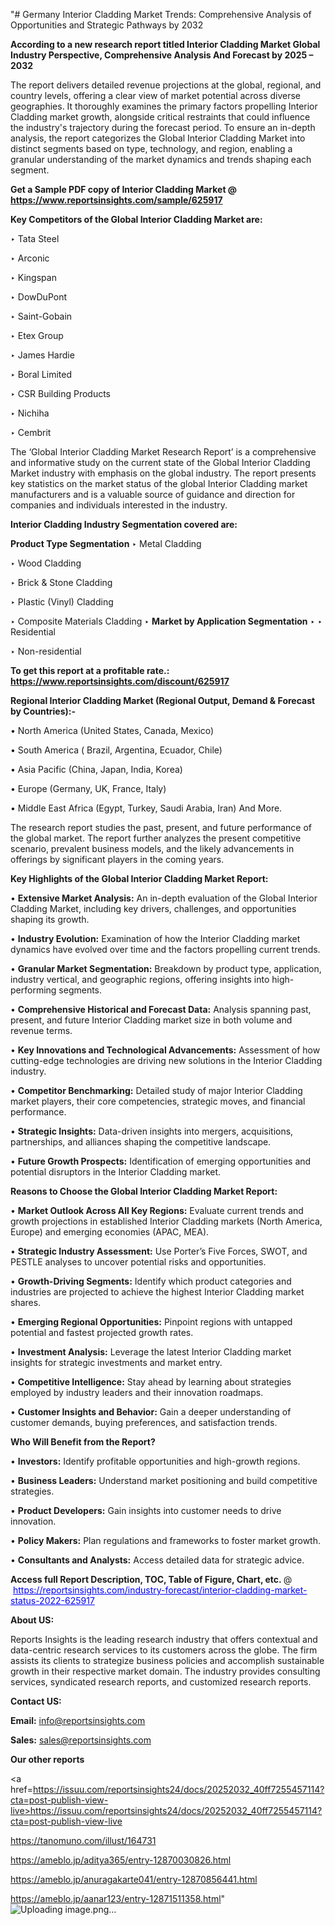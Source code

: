 "# Germany Interior Cladding Market Trends: Comprehensive Analysis of Opportunities and Strategic Pathways by 2032

<strong>According to a new research report titled Interior Cladding Market Global Industry Perspective, Comprehensive Analysis And Forecast by 2025 – 2032</strong>

The report delivers detailed revenue projections at the global, regional, and country levels, offering a clear view of market potential across diverse geographies. It thoroughly examines the primary factors propelling Interior Cladding market growth, alongside critical restraints that could influence the industry's trajectory during the forecast period. To ensure an in-depth analysis, the report categorizes the Global Interior Cladding Market into distinct segments based on type, technology, and region, enabling a granular understanding of the market dynamics and trends shaping each segment.

<strong>Get a Sample PDF copy of Interior Cladding Market </strong><strong>@<a href=https://www.reportsinsights.com/sample/625917 style=color:#0000ff;> https://www.reportsinsights.com/sample/625917</a></strong></font>

<strong>Key Competitors of the Global Interior Cladding Market are:</strong>

‣ Tata Steel

‣ Arconic

‣ Kingspan

‣ DowDuPont

‣ Saint-Gobain

‣ Etex Group

‣ James Hardie

‣ Boral Limited

‣ CSR Building Products

‣ Nichiha

‣ Cembrit

The ‘Global Interior Cladding Market Research Report’ is a comprehensive and informative study on the current state of the Global Interior Cladding Market industry with emphasis on the global industry. The report presents key statistics on the market status of the global Interior Cladding market manufacturers and is a valuable source of guidance and direction for companies and individuals interested in the industry.

<strong>Interior Cladding Industry Segmentation covered are:</strong>

<strong>Product Type Segmentation</strong>
‣
Metal Cladding

‣ Wood Cladding

‣ Brick & Stone Cladding

‣ Plastic (Vinyl) Cladding

‣ Composite Materials Cladding
‣ 
<strong>Market by Application Segmentation</strong>
‣
‣  Residential

‣ Non-residential

<strong>To get this report at a profitable rate.: <a href=https://www.reportsinsights.com/discount/625917 style=color:#0000ff;>https://www.reportsinsights.com/discount/625917</a></strong></font>

<strong>Regional Interior Cladding Market (Regional Output, Demand &amp; Forecast by Countries):-</strong>

• North America (United States, Canada, Mexico)

• South America ( Brazil, Argentina, Ecuador, Chile)

• Asia Pacific (China, Japan, India, Korea)

• Europe (Germany, UK, France, Italy)

• Middle East Africa (Egypt, Turkey, Saudi Arabia, Iran) And More.

The research report studies the past, present, and future performance of the global market. The report further analyzes the present competitive scenario, prevalent business models, and the likely advancements in offerings by significant players in the coming years.

<strong>Key Highlights of the Global Interior Cladding Market Report:</strong>

• <strong>Extensive Market Analysis:</strong> An in-depth evaluation of the Global Interior Cladding Market, including key drivers, challenges, and opportunities shaping its growth.

• <strong>Industry Evolution:</strong> Examination of how the Interior Cladding market dynamics have evolved over time and the factors propelling current trends.

• <strong>Granular Market Segmentation:</strong> Breakdown by product type, application, industry vertical, and geographic regions, offering insights into high-performing segments.

• <strong>Comprehensive Historical and Forecast Data:</strong> Analysis spanning past, present, and future Interior Cladding market size in both volume and revenue terms.

• <strong>Key Innovations and Technological Advancements:</strong> Assessment of how cutting-edge technologies are driving new solutions in the Interior Cladding industry.

• <strong>Competitor Benchmarking:</strong> Detailed study of major Interior Cladding market players, their core competencies, strategic moves, and financial performance.

• <strong>Strategic Insights:</strong> Data-driven insights into mergers, acquisitions, partnerships, and alliances shaping the competitive landscape.

• <strong>Future Growth Prospects:</strong> Identification of emerging opportunities and potential disruptors in the Interior Cladding market.

<strong>Reasons to Choose the Global Interior Cladding Market Report:</strong>

• <strong>Market Outlook Across All Key Regions:</strong> Evaluate current trends and growth projections in established Interior Cladding markets (North America, Europe) and emerging economies (APAC, MEA).

• <strong>Strategic Industry Assessment:</strong> Use Porter’s Five Forces, SWOT, and PESTLE analyses to uncover potential risks and opportunities.

• <strong>Growth-Driving Segments:</strong> Identify which product categories and industries are projected to achieve the highest Interior Cladding market shares.

• <strong>Emerging Regional Opportunities:</strong> Pinpoint regions with untapped potential and fastest projected growth rates.

• <strong>Investment Analysis:</strong> Leverage the latest Interior Cladding market insights for strategic investments and market entry.

• <strong>Competitive Intelligence:</strong> Stay ahead by learning about strategies employed by industry leaders and their innovation roadmaps.

• <strong>Customer Insights and Behavior:</strong> Gain a deeper understanding of customer demands, buying preferences, and satisfaction trends.

<strong>Who Will Benefit from the Report?</strong>

• <strong>Investors:</strong> Identify profitable opportunities and high-growth regions.

• <strong>Business Leaders:</strong> Understand market positioning and build competitive strategies.

• <strong>Product Developers:</strong> Gain insights into customer needs to drive innovation.

• <strong>Policy Makers:</strong> Plan regulations and frameworks to foster market growth.

• <strong>Consultants and Analysts:</strong> Access detailed data for strategic advice.
</ul>
<strong>Access full Report Description, TOC, Table of Figure, Chart, etc. </strong>@  <a href=https://reportsinsights.com/industry-forecast/interior-cladding-market-status-2022-625917 style=color:#0000ff;>https://reportsinsights.com/industry-forecast/interior-cladding-market-status-2022-625917</a></font>

<strong><strong>About US</strong>:</strong>

Reports Insights is the leading research industry that offers contextual and data-centric research services to its customers across the globe. The firm assists its clients to strategize business policies and accomplish sustainable growth in their respective market domain. The industry provides consulting services, syndicated research reports, and customized research reports.

<strong>Contact US:</strong>

<p class=""""><b>Email:</b> <a href=mailto:info@reportsinsights.com>info@reportsinsights.com</a></p>
<p class=""""><b>Sales:</b> <a href=mailto:sales@reportsinsights.com>sales@reportsinsights.com</a></p>

<strong>Our other reports</strong>

<a href=https://issuu.com/reportsinsights24/docs/20252032_40ff7255457114?cta=post-publish-view-live>https://issuu.com/reportsinsights24/docs/20252032_40ff7255457114?cta=post-publish-view-live</a>

<a href=https://tanomuno.com/illust/164731>https://tanomuno.com/illust/164731</a>

<a href=https://ameblo.jp/aditya365/entry-12870030826.html>https://ameblo.jp/aditya365/entry-12870030826.html</a>

<a href=https://ameblo.jp/anuragakarte041/entry-12870856441.html>https://ameblo.jp/anuragakarte041/entry-12870856441.html</a>

<a href=https://ameblo.jp/aanar123/entry-12871511358.html>https://ameblo.jp/aanar123/entry-12871511358.html</a>"
![Uploading image.png…]()
